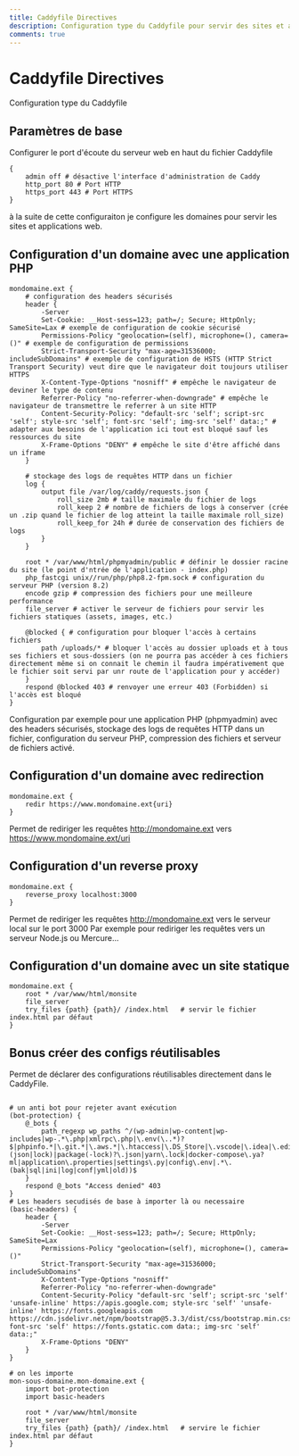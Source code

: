 ```yaml
---
title: Caddyfile Directives
description: Configuration type du Caddyfile pour servir des sites et applications web avec Caddy Serveur
comments: true
---
```


# Caddyfile Directives

Configuration type du Caddyfile

## Paramètres de base 

Configurer le port d'écoute du serveur web en haut du fichier Caddyfile

```shell
{
    admin off # désactive l'interface d'administration de Caddy
	http_port 80 # Port HTTP
	https_port 443 # Port HTTPS
}
```

à la suite de cette configuraiton je configure les domaines pour servir les sites et applications web.

## Configuration d'un domaine avec une application PHP

```shell
mondomaine.ext {
    # configuration des headers sécurisés
	header {
		-Server
		Set-Cookie: __Host-sess=123; path=/; Secure; HttpOnly; SameSite=Lax # exemple de configuration de cookie sécurisé
		Permissions-Policy "geolocation=(self), microphone=(), camera=()" # exemple de configuration de permissions
		Strict-Transport-Security "max-age=31536000; includeSubDomains" # exemple de configuration de HSTS (HTTP Strict Transport Security) veut dire que le navigateur doit toujours utiliser HTTPS
		X-Content-Type-Options "nosniff" # empêche le navigateur de deviner le type de contenu
		Referrer-Policy "no-referrer-when-downgrade" # empêche le navigateur de transmettre le referrer à un site HTTP
		Content-Security-Policy: "default-src 'self'; script-src 'self'; style-src 'self'; font-src 'self'; img-src 'self' data:;" # adapter aux besoins de l'application ici tout est bloqué sauf les ressources du site
		X-Frame-Options "DENY" # empêche le site d'être affiché dans un iframe
	}

    # stockage des logs de requêtes HTTP dans un fichier
	log {
		output file /var/log/caddy/requests.json {
			roll_size 2mb # taille maximale du fichier de logs
			roll_keep 2 # nombre de fichiers de logs à conserver (crée un .zip quand le fichier de log atteint la taille maximale roll_size)
			roll_keep_for 24h # durée de conservation des fichiers de logs
		}
	}

	root * /var/www/html/phpmyadmin/public # définir le dossier racine du site (le point d'ntrée de l'application - index.php)
	php_fastcgi unix//run/php/php8.2-fpm.sock # configuration du serveur PHP (version 8.2)
	encode gzip # compression des fichiers pour une meilleure performance
	file_server # activer le serveur de fichiers pour servir les fichiers statiques (assets, images, etc.)

    @blocked { # configuration pour bloquer l'accès à certains fichiers
		path /uploads/* # bloquer l'accès au dossier uploads et à tous ses fichiers et sous-dossiers (on ne pourra pas accéder à ces fichiers directement même si on connait le chemin il faudra impérativement que le fichier soit servi par unr route de l'application pour y accéder)
	}
	respond @blocked 403 # renvoyer une erreur 403 (Forbidden) si l'accès est bloqué
}
```

Configuration par exemple pour une application PHP (phpmyadmin) avec des headers sécurisés, stockage des logs de requêtes HTTP dans un fichier, configuration du serveur PHP, compression des fichiers et serveur de fichiers activé.


## Configuration d'un domaine avec redirection

```shell
mondomaine.ext {
    redir https://www.mondomaine.ext{uri}
}
```

Permet de rediriger les requêtes http://mondomaine.ext vers https://www.mondomaine.ext/uri

## Configuration d'un reverse proxy

```shell
mondomaine.ext {
    reverse_proxy localhost:3000
}
```

Permet de rediriger les requêtes http://mondomaine.ext vers le serveur local sur le port 3000
Par exemple pour rediriger les requêtes vers un serveur Node.js ou Mercure...


## Configuration d'un domaine avec un site statique

```shell
mondomaine.ext {
    root * /var/www/html/monsite
    file_server
    try_files {path} {path}/ /index.html   # servir le fichier index.html par défaut
}
```

## Bonus créer des configs réutilisables

Permet de déclarer des configurations réutilisables directement dans le CaddyFile.

```shell

# un anti bot pour rejeter avant exécution
(bot-protection) {
	@_bots {
		path_regexp wp_paths ^/(wp-admin|wp-content|wp-includes|wp-.*\.php|xmlrpc\.php|\.env(\..*)?$|phpinfo.*|\.git.*|\.aws.*|\.htaccess|\.DS_Store|\.vscode|\.idea|\.editorconfig|composer\.(json|lock)|package(-lock)?\.json|yarn\.lock|docker-compose\.ya?ml|application\.properties|settings\.py|config\.env|.*\.(bak|sql|ini|log|conf|yml|old))$
	}
	respond @_bots "Access denied" 403
}
# Les headers secudisés de base à importer là ou necessaire
(basic-headers) {
	header {
		-Server
		Set-Cookie: __Host-sess=123; path=/; Secure; HttpOnly; SameSite=Lax
		Permissions-Policy "geolocation=(self), microphone=(), camera=()"
		Strict-Transport-Security "max-age=31536000; includeSubDomains"
		X-Content-Type-Options "nosniff"
		Referrer-Policy "no-referrer-when-downgrade"
		Content-Security-Policy "default-src 'self'; script-src 'self' 'unsafe-inline' https://apis.google.com; style-src 'self' 'unsafe-inline' https://fonts.googleapis.com https://cdn.jsdelivr.net/npm/bootstrap@5.3.3/dist/css/bootstrap.min.css; font-src 'self' https://fonts.gstatic.com data:; img-src 'self' data:;"
		X-Frame-Options "DENY"
	}
}

# on les importe
mon-sous-domaine.mon-domaine.ext {
	import bot-protection
	import basic-headers
	
	root * /var/www/html/monsite
    file_server
    try_files {path} {path}/ /index.html   # servire le fichier index.html par défaut
}
```
